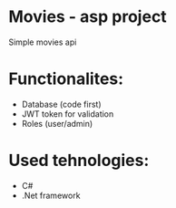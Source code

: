 # Movies - asp project
Simple movies api 

# Functionalites:
  - Database (code first)
  - JWT token for validation
  - Roles (user/admin)
  


# Used tehnologies:
  - C#
  - .Net framework
  
